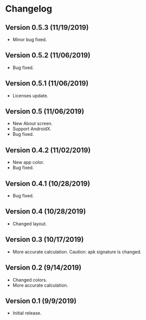 # Changelog
## Version 0.5.3 (11/19/2019)
- Minor bug fixed.
## Version 0.5.2 (11/06/2019)
- Bug fixed.
## Version 0.5.1 (11/06/2019)
- Licenses update.
## Version 0.5 (11/06/2019)
- New About screen.
- Support AndroidX.
- Bug fixed.
## Version 0.4.2 (11/02/2019)
- New app color.
- Bug fixed.
## Version 0.4.1 (10/28/2019)
- Bug fixed.
## Version 0.4 (10/28/2019)
- Changed layout.
## Version 0.3 (10/17/2019)
- More accurate calculation. Caution: apk signature is changed.
## Version 0.2 (9/14/2019)
- Changed colors. 
- More accurate calculation.
## Version 0.1 (9/9/2019)
- Initial release.
